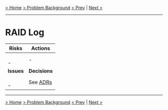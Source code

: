 [> Home](README.md)  [> Problem Background](README.md)
[< Prev](StakeholderConcerns.md)  |  [Next >](../2.SolutionBackground/README.md)

------

# RAID Log

| Risks                                                        | Actions               |
| ------------------------------------------------------------ |-----------------------|
| <br/>- <br/> | -                     |
| **Issues**                                                   | **Decisions**         |
|  <br/>- <br/>          | See [ADRs](../5.ADRs) |

------

[> Home](README.md)  [> Problem Background](README.md)
[< Prev](StakeholderConcerns.md)  |  [Next >](../2.SolutionBackground/README.md)
